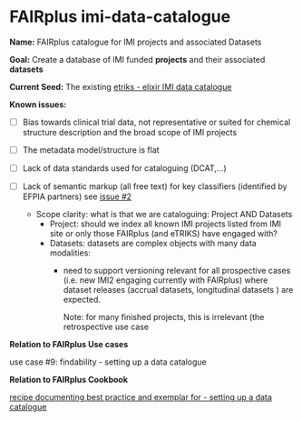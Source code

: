# FAIRplus imi-data-catalogue

**Name:** FAIRplus catalogue for IMI projects and associated Datasets

**Goal:** Create a database of IMI funded **projects** and their associated **datasets**


**Current Seed:**
The existing [etriks - elixir IMI data catalogue](https://datacatalog.elixir-luxembourg.org)

**Known issues:**

  - [ ] Bias towards clinical trial data, not representative or suited for chemical structure description and the broad scope of IMI projects
    
  - [ ] The metadata model/structure is flat
   
  - [ ] Lack of data standards used for cataloguing (DCAT,...)
    
  - [ ] Lack of semantic markup (all free text) for key classifiers (identified by EFPIA partners) see [issue #2](https://github.com/FAIRplus/imi-data-catalogue/issues/2)


    * Scope clarity: 
      what is that we are cataloguing: Project AND Datasets
      * Project: should we index all known IMI projects listed from IMI site or only those FAIRplus (and eTRIKS) have engaged with?
      * Datasets: datasets are complex objects with many data modalities:
          * need to support versioning relevant for all prospective cases (i.e. new IMI2 engaging currently with FAIRplus) where       dataset releases (accrual datasets, longitudinal datasets ) are expected. 
      
            Note: for many finished projects, this is irrelevant (the retrospective use case



**Relation to FAIRplus Use cases**

use case #9: findability - setting up a data catalogue

**Relation to FAIRplus Cookbook**

[recipe documenting best practice and exemplar for - setting up a data catalogue ](https://github.com/FAIRplus/the-fair-cookbook/issues/11)
